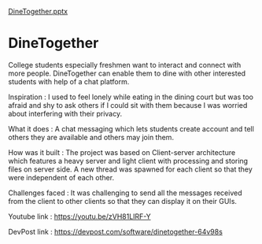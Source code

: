[DineTogether.pptx](https://github.com/abhullar05/DineTogether/files/8191699/DineTogether.pptx)
# DineTogether
College students especially freshmen want to interact and connect with more people. DineTogether can enable them to dine with other interested students with help of a chat platform.

Inspiration : I used to feel lonely while eating in the dining court but was too afraid and shy to ask others if I could sit with them because I was worried about interfering with their privacy.

What it does : A chat messaging which lets students create account and tell others they are available and others may join them.

How was it built : The project was based on Client-server architecture which features a heavy server and light client with processing and storing files on server side. A new thread was spawned for each client so that they were independent of each other.

Challenges faced : It was challenging to send all the messages received from the client to other clients so that they can display it on their GUIs.

Youtube link : https://youtu.be/zVH81LIRF-Y

DevPost link : https://devpost.com/software/dinetogether-64v98s
